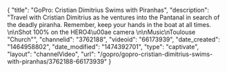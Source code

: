 {
    "title": "GoPro: Cristian Dimitrius Swims with Piranhas",
    "description": "Travel with Cristian Dimitrius as he ventures into the Pantanal in search of the deadly piranha. Remember, keep your hands in the boat at all times. \n\nShot 100% on the HERO4\u00ae camera \n\nMusic\nToulouse \"Church\"",
    "channelid": "3762188",
    "videoid": "66173939",
    "date_created": "1464958802",
    "date_modified": "1474392701",
    "type": "captivate",
    "layout": "channelVideo",
    "url": "\/gopro\/gopro-cristian-dimitrius-swims-with-piranhas\/3762188-66173939"
}